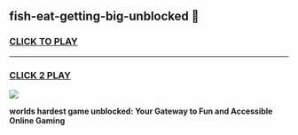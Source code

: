
## fish-eat-getting-big-unblocked 👋
<h3>
<a href="https://premium.freeplayer.one?title=fish-eat-getting-big-unblocked&ref=14F">CLICK TO PLAY</a></h3>
<hr>

<h3>
<a href="https://premium.freeplayer.one?title=fish-eat-getting-big-unblocked&ref=14F">CLICK 2 PLAY</a>
  
</h3>

<a href="https://premium.freeplayer.one?title=fish-eat-getting-big-unblocked&ref=12F/"><img src="https://clearcache.store/games.png"></a>


**worlds hardest game unblocked: Your Gateway to Fun and Accessible Online Gaming**
